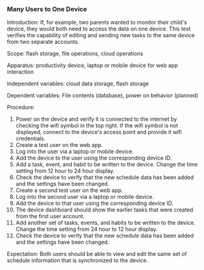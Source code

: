 ### Many Users to One Device
Introduction: If, for example, two parents wanted to monitor their child's device, they would both need to access the data on one device. This test verifies the capability of editing and sending new tasks to the same device from two separate accounts.

Scope: flash storage, file operations, cloud operations

Apparatus: productivity device, laptop or mobile device for web app interaction

Independent variables: cloud data storage, flash storage

Dependent variables: File contents (database), power on behavior (planned)

Procedure:

1. Power on the device and verify it is connected to the internet by checking the wifi symbol in the top right. If the wifi symbol is not displayed, connect to the device's access point and provide it wifi credentials.
2. Create a test user on the web app. 
3. Log into the user via a laptop or mobile device. 
4. Add the device to the user using the corresponding device ID.
5. Add a task, event, and habit to be written to the device. Change the time setting from 12 hour to 24 hour display. 
6. Check the device to verify that the new schedule data has been added and the settings have been changed.
2. Create a second test user on the web app. 
3. Log into the second user via a laptop or mobile device. 
4. Add the device to that user using the corresponding device ID.
5. The device dashboard should show the earlier tasks that were created from the first user account.
5. Add another set of tasks, events, and habits to be written to the device. Change the time setting from 24 hour to 12 hour display. 
6. Check the device to verify that the new schedule data has been added and the settings have been changed.

Expectation: Both users should be able to view and edit the same set of schedule information that is synchronized to the device.
